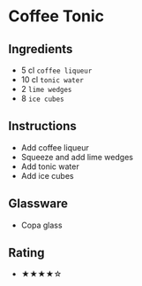 # Coffee Tonic

## Ingredients
- 5 cl `coffee liqueur`
- 10 cl `tonic water`
- 2 `lime wedges`
- 8 `ice cubes`

## Instructions
- Add coffee liqueur
- Squeeze and add lime wedges
- Add tonic water
- Add ice cubes

## Glassware
- Copa glass

## Rating
- ★★★★☆